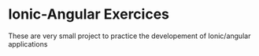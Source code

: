 # Ionic-Angular Exercices

These are very small project to practice the developement of Ionic/angular applications
